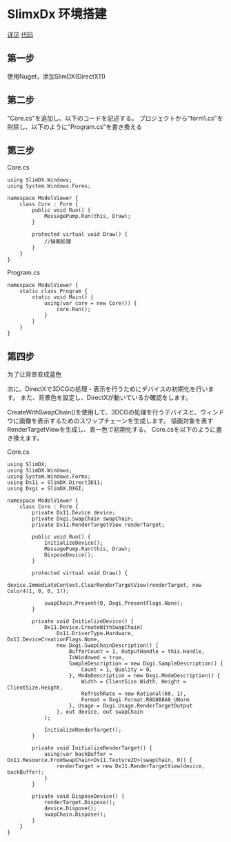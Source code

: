 # SlimxDx 环境搭建

[详见](https://qiita.com/JI1LDG/items/9de611bce86c0b3d5b6f)
[代码](https://github.com/JI1LDG/ModelViewer/tree/9da064ea406971badc5e718cede70f9dfaf12f53)

## 第一步

使用Nuget，添加SlimDX(DirectX11)

## 第二步

"Core.cs"を追加し、以下のコードを記述する。
プロジェクトから"form1.cs"を削除し、以下のように"Program.cs"を書き換える

## 第三步

Core.cs
~~~
using SlimDX.Windows;
using System.Windows.Forms;

namespace ModelViewer {
    class Core : Form {
        public void Run() {
            MessagePump.Run(this, Draw);
        }

        protected virtual void Draw() {
            //描画処理
        }
    }
}
~~~

Program.cs
~~~
namespace ModelViewer {
    static class Program {
        static void Main() {
            using(var core = new Core()) {
                core.Run();
            }
        }
    }
}
~~~

## 第四步

为了让背景变成蓝色

次に、DirectXで3DCGの処理・表示を行うためにデバイスの初期化を行います。
また、背景色を設定し、DirectXが動いているか確認をします。

CreateWithSwapChain()を使用して、3DCGの処理を行うデバイスと、ウィンドウに画像を表示するためのスワップチェーンを生成します。
描画対象を表すRenderTargetViewを生成し、青一色で初期化する。 Core.csを以下のように書き換えます。

Core.cs
~~~
using SlimDX;
using SlimDX.Windows;
using System.Windows.Forms;
using Dx11 = SlimDX.Direct3D11;
using Dxgi = SlimDX.DXGI;

namespace ModelViewer {
    class Core : Form {
        private Dx11.Device device;
        private Dxgi.SwapChain swapChain;
        private Dx11.RenderTargetView renderTarget;

        public void Run() {
            InitializeDevice();
            MessagePump.Run(this, Draw);
            DisposeDevice();
        }

        protected virtual void Draw() {
            device.ImmediateContext.ClearRenderTargetView(renderTarget, new Color4(1, 0, 0, 1));

            swapChain.Present(0, Dxgi.PresentFlags.None);
        }

        private void InitializeDevice() {
            Dx11.Device.CreateWithSwapChain(
                Dx11.DriverType.Hardware, Dx11.DeviceCreationFlags.None,
                new Dxgi.SwapChainDescription() {
                    BufferCount = 1, OutputHandle = this.Handle,
                    IsWindowed = true,
                    SampleDescription = new Dxgi.SampleDescription() {
                        Count = 1, Quality = 0,
                    }, ModeDescription = new Dxgi.ModeDescription() {
                        Width = ClientSize.Width, Height = ClientSize.Height,
                        RefreshRate = new Rational(60, 1),
                        Format = Dxgi.Format.R8G8B8A8_UNorm
                    }, Usage = Dxgi.Usage.RenderTargetOutput
                }, out device, out swapChain
            );

            InitializeRenderTarget();
        }

        private void InitializeRenderTarget() {
            using(var backBuffer = Dx11.Resource.FromSwapChain<Dx11.Texture2D>(swapChain, 0)) {
                renderTarget = new Dx11.RenderTargetView(device, backBuffer);
            }
        }

        private void DisposeDevice() {
            renderTarget.Dispose();
            device.Dispose();
            swapChain.Dispose();
        }
    }
}
~~~